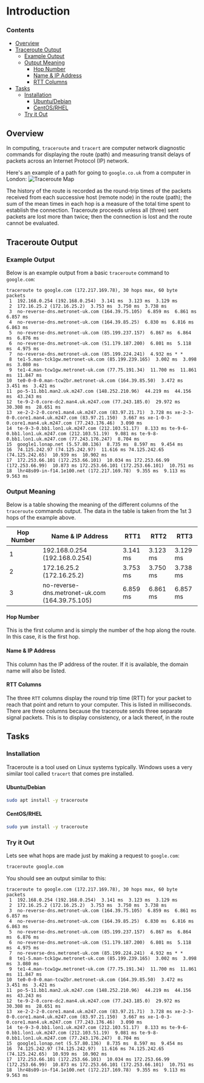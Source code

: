 <!--PROPS
{
    "estTime": 10
}
-->
# Introduction
<!--TOC_START-->
### Contents
- [Overview](#overview)
- [Traceroute Output](#traceroute-output)
	- [Example Output](#example-output)
	- [Output Meaning](#output-meaning)
		- [Hop Number](#hop-number)
		- [Name & IP Address](#name--ip-address)
		- [RTT Columns](#rtt-columns)
- [Tasks](#tasks)
	- [Installation](#installation)
		- [Ubuntu/Debian](#ubuntudebian)
		- [CentOS/RHEL](#centosrhel)
	- [Try it Out](#try-it-out)

<!--TOC_END-->
## Overview
In computing, `traceroute` and `tracert` are computer network diagnostic commands for displaying the route (path) and measuring transit delays of packets across an Internet Protocol (IP) network.

Here's an example of a path for going to `google.co.uk` from a computer in London:
![Traceroute Map](https://i.imgur.com/cE9UPCB.png)

The history of the route is recorded as the round-trip times of the packets received from each successive host (remote node) in the route (path); the sum of the mean times in each hop is a measure of the total time spent to establish the connection.
Traceroute proceeds unless all (three) sent packets are lost more than twice; then the connection is lost and the route cannot be evaluated.
## Traceroute Output
### Example Output
Below is an example output from a basic `traceroute` command to `google.com`:
```text
traceroute to google.com (172.217.169.78), 30 hops max, 60 byte packets
 1  192.168.0.254 (192.168.0.254)  3.141 ms  3.123 ms  3.129 ms
 2  172.16.25.2 (172.16.25.2)  3.753 ms  3.750 ms  3.738 ms
 3  no-reverse-dns.metronet-uk.com (164.39.75.105)  6.859 ms  6.861 ms  6.857 ms
 4  no-reverse-dns.metronet-uk.com (164.39.85.25)  6.830 ms  6.816 ms  6.863 ms
 5  no-reverse-dns.metronet-uk.com (85.199.237.157)  6.867 ms  6.864 ms  6.876 ms
 6  no-reverse-dns.metronet-uk.com (51.179.187.200)  6.801 ms  5.118 ms  4.975 ms
 7  no-reverse-dns.metronet-uk.com (85.199.224.241)  4.932 ms * *
 8  te1-5.man-tck1gw.metronet-uk.com (85.199.239.165)  3.002 ms  3.098 ms  3.080 ms
 9  te1-4.man-tcw1gw.metronet-uk.com (77.75.191.34)  11.700 ms  11.861 ms  11.847 ms
10  te0-0-0-0.man-tcw2br.metronet-uk.com (164.39.85.50)  3.472 ms  3.451 ms  3.421 ms
11  po-5-11.bb1.man2.uk.m247.com (148.252.210.96)  44.219 ms  44.156 ms  43.243 ms
12  te-9-2-0.core-dc2.man4.uk.m247.com (77.243.185.0)  29.972 ms  30.308 ms  28.651 ms
13  xe-2-2-2-0.core1.man4.uk.m247.com (83.97.21.71)  3.728 ms xe-2-3-0-0.core1.man4.uk.m247.com (83.97.21.150)  3.667 ms xe-1-0-3-0.core1.man4.uk.m247.com (77.243.176.46)  3.090 ms
14  te-9-3-0.bb1.lon1.uk.m247.com (212.103.51.17)  8.133 ms te-9-6-0.bb1.lon1.uk.m247.com (212.103.51.19)  9.081 ms te-9-8-0.bb1.lon1.uk.m247.com (77.243.176.247)  8.704 ms
15  google1.lonap.net (5.57.80.136)  8.735 ms  8.597 ms  9.454 ms
16  74.125.242.97 (74.125.242.97)  11.616 ms 74.125.242.65 (74.125.242.65)  10.939 ms  10.902 ms
17  172.253.66.101 (172.253.66.101)  10.034 ms 172.253.66.99 (172.253.66.99)  10.873 ms 172.253.66.101 (172.253.66.101)  10.751 ms
18  lhr48s09-in-f14.1e100.net (172.217.169.78)  9.355 ms  9.113 ms  9.563 ms
```
### Output Meaning
Below is a table showing the meaning of the different columns of the `traceroute` commands output.
The data in the table is taken from the 1st 3 hops of the example above.

| Hop Number | Name & IP Address | RTT1 | RTT2 | RTT3 |
|------------|-------------------|------|------|------|
| 1 | 192.168.0.254 (192.168.0.254) | 3.141 ms | 3.123 ms | 3.129 ms |
| 2 | 172.16.25.2 (172.16.25.2) | 3.753 ms | 3.750 ms | 3.738 ms |
| 3 | no-reverse-dns.metronet-uk.com (164.39.75.105) | 6.859 ms | 6.861 ms | 6.857 ms |

#### Hop Number
This is the first column and is simply the number of the hop along the route. In this case, it is the first hop.
#### Name & IP Address
This column has the IP address of the router. If it is available, the domain name will also be listed.
#### RTT Columns
The three `RTT` columns display the round trip time (RTT) for your packet to reach that point and return to your computer.
This is listed in milliseconds.
There are three columns because the traceroute sends three separate signal packets.
This is to display consistency, or a lack thereof, in the route
## Tasks
### Installation
Traceroute is a tool used on Linux systems typically.
Windows uses a very similar tool called `tracert` that comes pre installed.
#### Ubuntu/Debian
```bash
sudo apt install -y traceroute
```
#### CentOS/RHEL
```bash
sudo yum install -y traceroute
```
### Try it Out
Lets see what hops are made just by making a request to `google.com`:
```bash
traceroute google.com
```
You should see an output similar to this:
```text
traceroute to google.com (172.217.169.78), 30 hops max, 60 byte packets
 1  192.168.0.254 (192.168.0.254)  3.141 ms  3.123 ms  3.129 ms
 2  172.16.25.2 (172.16.25.2)  3.753 ms  3.750 ms  3.738 ms
 3  no-reverse-dns.metronet-uk.com (164.39.75.105)  6.859 ms  6.861 ms  6.857 ms
 4  no-reverse-dns.metronet-uk.com (164.39.85.25)  6.830 ms  6.816 ms  6.863 ms
 5  no-reverse-dns.metronet-uk.com (85.199.237.157)  6.867 ms  6.864 ms  6.876 ms
 6  no-reverse-dns.metronet-uk.com (51.179.187.200)  6.801 ms  5.118 ms  4.975 ms
 7  no-reverse-dns.metronet-uk.com (85.199.224.241)  4.932 ms * *
 8  te1-5.man-tck1gw.metronet-uk.com (85.199.239.165)  3.002 ms  3.098 ms  3.080 ms
 9  te1-4.man-tcw1gw.metronet-uk.com (77.75.191.34)  11.700 ms  11.861 ms  11.847 ms
10  te0-0-0-0.man-tcw2br.metronet-uk.com (164.39.85.50)  3.472 ms  3.451 ms  3.421 ms
11  po-5-11.bb1.man2.uk.m247.com (148.252.210.96)  44.219 ms  44.156 ms  43.243 ms
12  te-9-2-0.core-dc2.man4.uk.m247.com (77.243.185.0)  29.972 ms  30.308 ms  28.651 ms
13  xe-2-2-2-0.core1.man4.uk.m247.com (83.97.21.71)  3.728 ms xe-2-3-0-0.core1.man4.uk.m247.com (83.97.21.150)  3.667 ms xe-1-0-3-0.core1.man4.uk.m247.com (77.243.176.46)  3.090 ms
14  te-9-3-0.bb1.lon1.uk.m247.com (212.103.51.17)  8.133 ms te-9-6-0.bb1.lon1.uk.m247.com (212.103.51.19)  9.081 ms te-9-8-0.bb1.lon1.uk.m247.com (77.243.176.247)  8.704 ms
15  google1.lonap.net (5.57.80.136)  8.735 ms  8.597 ms  9.454 ms
16  74.125.242.97 (74.125.242.97)  11.616 ms 74.125.242.65 (74.125.242.65)  10.939 ms  10.902 ms
17  172.253.66.101 (172.253.66.101)  10.034 ms 172.253.66.99 (172.253.66.99)  10.873 ms 172.253.66.101 (172.253.66.101)  10.751 ms
18  lhr48s09-in-f14.1e100.net (172.217.169.78)  9.355 ms  9.113 ms  9.563 ms
```
